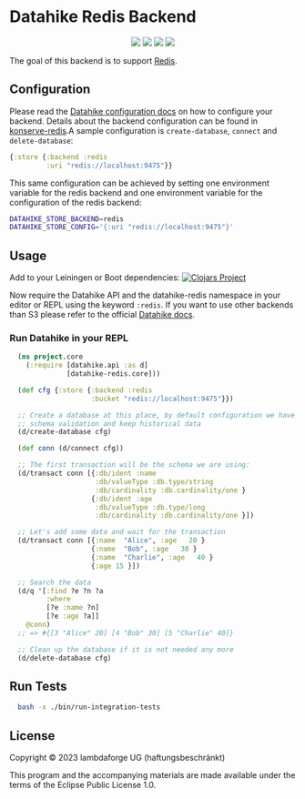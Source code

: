 # Datahike Redis Backend

<p align="center">
<a href="https://clojurians.slack.com/archives/CB7GJAN0L"><img src="https://img.shields.io/badge/clojurians%20slack-join%20channel-blueviolet"/></a>
<a href="https://clojars.org/io.replikativ/datahike-redis"> <img src="https://img.shields.io/clojars/v/io.replikativ/datahike-redis.svg" /></a>
<a href="https://circleci.com/gh/replikativ/datahike-redis"><img src="https://circleci.com/gh/replikativ/datahike-redis.svg?style=shield"/></a>
<a href="https://github.com/replikativ/datahike-redis/tree/main"><img src="https://img.shields.io/github/last-commit/replikativ/datahike-redis/main"/></a>
</p>

The goal of this backend is to support [Redis](https://redis.io).

## Configuration
Please read the [Datahike configuration docs](https://github.com/replikativ/datahike/blob/master/doc/config.md) on how to configure your backend. Details about the backend configuration can be found in [konserve-redis](https://github.com/replikativ/konserve-redis).A sample configuration is
`create-database`, `connect` and `delete-database`:
```clojure
{:store {:backend :redis
         :uri "redis://localhost:9475"}}
```
This same configuration can be achieved by setting one environment variable for the redis backend
and one environment variable for the configuration of the redis backend:
```bash
DATAHIKE_STORE_BACKEND=redis
DATAHIKE_STORE_CONFIG='{:uri "redis://localhost:9475"}'
```

## Usage
Add to your Leiningen or Boot dependencies:
[![Clojars Project](https://img.shields.io/clojars/v/io.replikativ/datahike-redis.svg)](https://clojars.org/io.replikativ/datahike-redis)

Now require the Datahike API and the datahike-redis namespace in your editor or REPL using the
keyword `:redis`. If you want to use other backends than S3 please refer to the official
[Datahike docs](https://github.com/replikativ/datahike/blob/master/doc/config.md).

### Run Datahike in your REPL
```clojure
  (ns project.core
    (:require [datahike.api :as d]
              [datahike-redis.core]))

  (def cfg {:store {:backend :redis
                    :bucket "redis://localhost:9475"}})

  ;; Create a database at this place, by default configuration we have a strict
  ;; schema validation and keep historical data
  (d/create-database cfg)

  (def conn (d/connect cfg))

  ;; The first transaction will be the schema we are using:
  (d/transact conn [{:db/ident :name
                     :db/valueType :db.type/string
                     :db/cardinality :db.cardinality/one }
                    {:db/ident :age
                     :db/valueType :db.type/long
                     :db/cardinality :db.cardinality/one }])

  ;; Let's add some data and wait for the transaction
  (d/transact conn [{:name  "Alice", :age   20 }
                    {:name  "Bob", :age   30 }
                    {:name  "Charlie", :age   40 }
                    {:age 15 }])

  ;; Search the data
  (d/q '[:find ?e ?n ?a
         :where
         [?e :name ?n]
         [?e :age ?a]]
    @conn)
  ;; => #{[3 "Alice" 20] [4 "Bob" 30] [5 "Charlie" 40]}

  ;; Clean up the database if it is not needed any more
  (d/delete-database cfg)
```

## Run Tests

```bash
  bash -x ./bin/run-integration-tests
```

## License

Copyright © 2023 lambdaforge UG (haftungsbeschränkt)

This program and the accompanying materials are made available under the terms of the Eclipse Public License 1.0.
